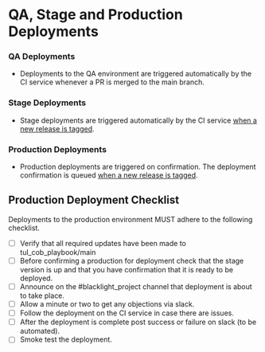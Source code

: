 QA, Stage and Production Deployments
====

### QA Deployments
* Deployments to the QA environment are triggered automatically by the CI service
  whenever a PR is merged to the main branch.

### Stage Deployments
* Stage deployments are triggered automatically by the CI service [when a new release
  is tagged](new-release-process.md).

### Production Deployments
* Production deployments are triggered on confirmation. The deployment
  confirmation is queued [when a new release is
  tagged](new-release-process.md).

## Production Deployment Checklist
Deployments to the production environment MUST adhere to the following checklist.

- [ ] Verify that all required updates have been made to tul_cob_playbook/main
- [ ] Before confirming a production for deployment check that the stage
  version is up and that you have confirmation that it is ready to be deployed.
- [ ] Announce on the #blacklight_project channel that deployment is about to take place.
- [ ] Allow a minute or two to get any objections via slack.
- [ ] Follow the deployment on the CI service in case there are issues.
- [ ] After the deployment is complete post success or failure on slack (to be automated).
- [ ] Smoke test the deployment.
